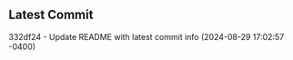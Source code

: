 
## Latest Commit
332df24 - Update README with latest commit info (2024-08-29 17:02:57 -0400) <Yunxi-Zhou>
